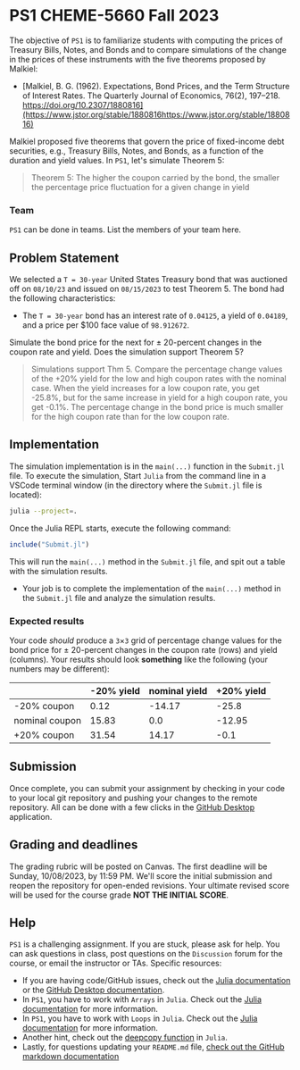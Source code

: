 # PS1 CHEME-5660 Fall 2023
The objective of `PS1` is to familiarize students with computing the prices of Treasury Bills, Notes, and Bonds and to compare simulations of the change in the prices of these instruments with the five theorems proposed by Malkiel:

* [Malkiel, B. G. (1962). Expectations, Bond Prices, and the Term Structure of Interest Rates. The Quarterly Journal of Economics, 76(2), 197–218. https://doi.org/10.2307/1880816](https://www.jstor.org/stable/1880816https://www.jstor.org/stable/1880816)

Malkiel proposed five theorems that govern the price of fixed-income debt securities, e.g., Treasury Bills, Notes, and Bonds, as a function of the duration and yield values. In `PS1`, let's simulate Theorem 5:
> Theorem 5: The higher the coupon carried by the bond, the smaller the percentage price fluctuation for a given change in yield

### Team
`PS1` can be done in teams. List the members of your team here.

## Problem Statement
We selected a `T = 30-year` United States Treasury bond that was auctioned off on `08/10/23` and issued on `08/15/2023` to test Theorem 5. The bond had the following characteristics:
* The `T = 30-year` bond has an interest rate of `0.04125`, a yield of `0.04189`, and a price per $100 face value of `98.912672`.

Simulate the bond price for the next for $\pm~20$-percent changes in the coupon rate and yield. Does the simulation support Theorem 5? 

> Simulations support Thm 5. Compare the percentage change values of the +20% yield for the low and high coupon rates with the nominal case. When the yield increases for a low coupon rate, you get -25.8%, but for the same increase in yield for a high coupon rate, you get -0.1%. The percentage change in the bond price is much smaller for the high coupon rate than for the low coupon rate.

## Implementation
The simulation implementation is in the `main(...)` function in the `Submit.jl` file. To execute the simulation, Start `Julia` from the command line in a VSCode terminal window (in the directory where the `Submit.jl` file is located):

```zsh
julia --project=.
```

Once the Julia REPL starts, execute the following command:

```julia
include("Submit.jl")
```

This will run the `main(...)` method in the `Submit.jl` file, and spit out a table with the simulation results. 
* Your job is to complete the implementation of the `main(...)` method in the `Submit.jl` file and analyze the simulation results. 

### Expected results
Your code _should_ produce a `3`$\times$`3` grid of percentage change values for the bond price for $\pm~20$-percent changes in the coupon rate (rows) and yield (columns). Your results should look __something__ like the following (your numbers may be different):

|                | -20% yield | nominal yield | +20% yield |
|----------------|------------|---------------|------------|
|    -20% coupon |       0.12 |        -14.17 |      -25.8 |
| nominal coupon |      15.83 |           0.0 |     -12.95 |
|    +20% coupon |      31.54 |         14.17 |       -0.1 |

## Submission
Once complete, you can submit your assignment by checking in your code to your local git repository and pushing your changes to the remote repository. All can be done with a few clicks in the [GitHub Desktop](https://desktop.github.com) application. 

## Grading and deadlines
The grading rubric will be posted on Canvas. The first deadline will be Sunday, 10/08/2023, by 11:59 PM. We'll score the initial submission and reopen the repository for open-ended revisions. Your ultimate revised score will be used for the course grade __NOT THE INITIAL SCORE__. 

## Help
`PS1` is a challenging assignment. If you are stuck, please ask for help. You can ask questions in class, post questions on the `Discussion` forum for the course, or email the instructor or TAs. Specific resources:
* If you are having code/GitHub issues, check out the [Julia documentation](https://docs.julialang.org/en/v1/) or the [GitHub Desktop documentation](https://docs.github.com/en/desktop).
* In `PS1`, you have to work with `Arrays` in `Julia`. Check out the [Julia documentation](https://docs.julialang.org/en/v1/base/arrays/) for more information.
* In `PS1`, you have to work with `Loops` in `Julia`. Check out the [Julia documentation](https://docs.julialang.org/en/v1/manual/control-flow/#man-loops-1) for more information.
* Another hint, check out the [deepcopy function](https://docs.julialang.org/en/v1/base/copy/#Base.deepcopy) in `Julia`.
* Lastly, for questions updating your `README.md` file, [check out the GitHub markdown documentation](https://docs.github.com/en/get-started/writing-on-github/getting-started-with-writing-and-formatting-on-github/basic-writing-and-formatting-syntax)
